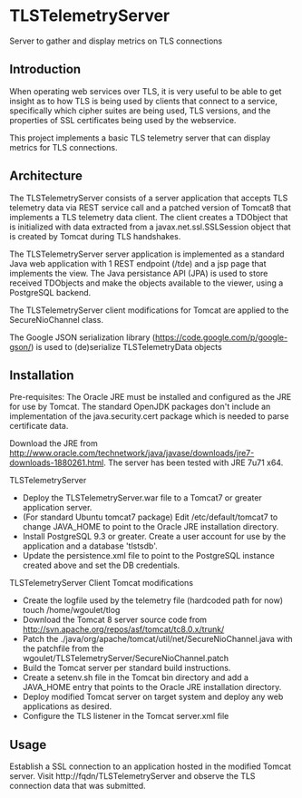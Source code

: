 TLSTelemetryServer
==================

Server to gather and display metrics on TLS connections

Introduction
------------

When operating web services over TLS, it is very useful to be able to get insight as to how TLS is being used by clients that connect to a service, specifically which cipher suites are being used, TLS versions, and the properties of SSL certificates being used by the webservice.

This project implements a basic TLS telemetry server that can display metrics for TLS connections.

Architecture
------------

The TLSTelemetryServer consists of a server application that accepts TLS telemetry data via REST service call and a patched version of Tomcat8 that implements a TLS telemetry data client. The client creates a TDObject that is initialized with data extracted from a javax.net.ssl.SSLSession object that is created by Tomcat during TLS handshakes.

The TLSTelemetryServer server application is implemented as a standard Java web application with 1 REST endpoint (/tde) and a jsp page that implements the view. The Java persistance API (JPA) is used to store received TDObjects and make the objects available to the viewer, using a PostgreSQL backend.

The TLSTelemetryServer client modifications for Tomcat are applied to the SecureNioChannel class. 

The Google JSON serialization library (https://code.google.com/p/google-gson/) is used to (de)serialize TLSTelemetryData objects

Installation
------------

Pre-requisites:
The Oracle JRE must be installed and configured as the JRE for use by Tomcat. The standard OpenJDK packages don't include an implementation of the java.security.cert package which is needed to parse certificate data.

Download the JRE from http://www.oracle.com/technetwork/java/javase/downloads/jre7-downloads-1880261.html. The server has been tested with JRE 7u71 x64.

TLSTelemetryServer
- Deploy the TLSTelemetryServer.war file to a Tomcat7 or greater application server.
- (For standard Ubuntu tomcat7 package) Edit /etc/default/tomcat7 to change JAVA_HOME to point to the Oracle JRE installation directory.
- Install PostgreSQL 9.3 or greater. Create a user account for use by the application and a database 'tlstsdb'.
- Update the persistence.xml file to point to the PostgreSQL instance created above and set the DB credentials.

TLSTelemetryServer Client Tomcat modifications
- Create the logfile used by the telemetry file (hardcoded path for now)
  touch /home/wgoulet/tlog
- Download the Tomcat 8 server source code from http://svn.apache.org/repos/asf/tomcat/tc8.0.x/trunk/
- Patch the ./java/org/apache/tomcat/util/net/SecureNioChannel.java with the patchfile from the wgoulet/TLSTelemetryServer/SecureNioChannel.patch
- Build the Tomcat server per standard build instructions.
- Create a setenv.sh file in the Tomcat bin directory and add a JAVA_HOME entry that points to the Oracle JRE installation directory.
- Deploy modified Tomcat server on target system and deploy any web applications as desired.
- Configure the TLS listener in the Tomcat server.xml file

Usage
-----

Establish a SSL connection to an application hosted in the modified Tomcat server. Visit http://fqdn/TLSTelemetryServer and observe the TLS connection data that was submitted.
